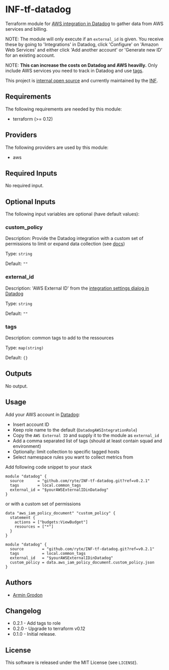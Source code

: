 # INF-tf-datadog

Terraform module for [AWS integration in Datadog](https://docs.datadoghq.com/integrations/amazon_web_services/) to gather data from AWS services and billing.


NOTE: The module will only execute if an `external_id` is given. You receive
these by going to 'Integrations' in Datadog, click 'Configure' on 'Amazon Web
Services' and either click 'Add another account' or 'Generate new ID' for an
existing account.

NOTE: **This can increase the costs on Datadog and AWS heavilly.** Only include AWS services you need to track in Datadog and use [tags](https://help.datadoghq.com/hc/en-us/articles/203764805-How-will-an-AWS-Integration-impact-my-monthly-billing-Can-I-setup-exclusions-using-tags-).

This project is [internal open source](https://en.wikipedia.org/wiki/Inner_source)
and currently maintained by the [INF](https://github.com/orgs/ryte/teams/inf).

<!-- BEGINNING OF PRE-COMMIT-TERRAFORM DOCS HOOK -->
## Requirements

The following requirements are needed by this module:

- terraform (>= 0.12)

## Providers

The following providers are used by this module:

- aws

## Required Inputs

No required input.

## Optional Inputs

The following input variables are optional (have default values):

### custom\_policy

Description: Provide the Datadog integration with a custom set of permissions to limit or expand data collection (see [docs](https://docs.datadoghq.com/integrations/amazon_web_services/))

Type: `string`

Default: `""`

### external\_id

Description: 'AWS External ID' from the [integration settings dialog in Datadog](https://app.datadoghq.com/account/settings#integrations/amazon_web_services)

Type: `string`

Default: `""`

### tags

Description: common tags to add to the ressources

Type: `map(string)`

Default: `{}`

## Outputs

No output.

<!-- END OF PRE-COMMIT-TERRAFORM DOCS HOOK -->
## Usage

Add your AWS account in [Datadog](https://app.datadoghq.com/account/settings#integrations/amazon_web_services):

- Insert account ID
- Keep role name to the default (`DatadogAWSIntegrationRole`)
- Copy the `AWS External ID` and supply it to the module as `external_id`
- Add a comma separated list of tags (should at least contain squad and environment)
- Optionally: limit collection to specific tagged hosts
- Select namespace rules you want to collect metrics from


Add following code snippet to your stack
```hcl
module "datadog" {
  source      = "github.com/ryte/INF-tf-datadog.git?ref=v0.2.1"
  tags        = local.common_tags
  external_id = "$yourAWSExternalIDinDatadog"
}
```
or with a custom set of permissions

```hcl
data "aws_iam_policy_document" "custom_policy" {
  statement {
    actions = ["budgets:ViewBudget"]
    resources = ["*"]
  }
}

module "datadog" {
  source        = "github.com/ryte/INF-tf-datadog.git?ref=v0.2.1"
  tags          = local.common_tags
  external_id   = "$yourAWSExternalIDinDatadog"
  custom_policy = data.aws_iam_policy_document.custom_policy.json
}
```

## Authors

- [Armin Grodon](https://github.com/x4121)

## Changelog

- 0.2.1 - Add tags to role
- 0.2.0 - Upgrade to terraform v0.12
- 0.1.0 - Initial release.

## License

This software is released under the MIT License (see `LICENSE`).
